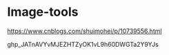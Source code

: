 # Image-tools
https://www.cnblogs.com/shuimohei/p/10739556.html

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

